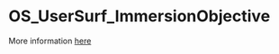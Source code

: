 # OS_UserSurf_ImmersionObjective
More information [here](https://community.zemax.com/dlls-11/immersion-objective-lens-model-319)
